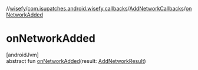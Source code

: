 //[wisefy](../../../index.md)/[com.isupatches.android.wisefy.callbacks](../index.md)/[AddNetworkCallbacks](index.md)/[onNetworkAdded](on-network-added.md)

# onNetworkAdded

[androidJvm]\
abstract fun [onNetworkAdded](on-network-added.md)(result: [AddNetworkResult](../../com.isupatches.android.wisefy.addnetwork.entities/-add-network-result/index.md))
